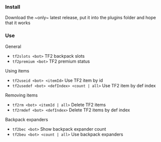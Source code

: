 ### Install
Download the ~only~ latest release, put it into the plugins folder and hope that it works

### Use

General
- `tf2slots <bot>` TF2 backpack slots
- `tf2premium <bot>` TF2 premium status

Using items
- `tf2useid <bot> <itemId>` Use TF2 item by id
- `tf2usedef <bot> <defIndex> <count | all>` Use TF2 item by def index

Removing items
- `tf2rm <bot> <itemId | all>` Delete TF2 items
- `tf2rmdef <bot> <defIndex>` Delete TF2 items by def index

Backpack expanders
- `tf2bec <bot>` Show backpack expander count
- `tf2beu <bot> <count | all>` Use backpack expanders
